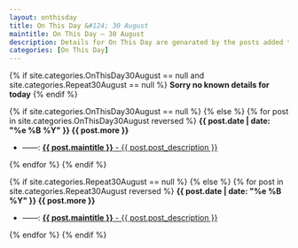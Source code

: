 ```yaml
---
layout: onthisday
title: On This Day &#124; 30 August
maintitle: On This Day — 30 August
description: Details for On This Day are genarated by the posts added to the website so the content is subject to changes/updates over time.
categories: [On This Day]
---
```


{% if site.categories.OnThisDay30August == null and site.categories.Repeat30August == null %}
<strong>Sorry no known details for today</strong>
{% endif %}

{% if site.categories.OnThisDay30August == null %}
{% else %}
{% for post in site.categories.OnThisDay30August reversed %}
<strong>{{ post.date | date: "%e %B %Y" }} {{ post.more }}</strong>
<ul>
<li> ——: <a href="{{ post.url }}"><strong>{{ post.maintitle }}</strong> - {{ post.post_description }}</a></li>
</ul>
{% endfor %}
{% endif %}

{% if site.categories.Repeat30August == null %}
{% else %}
{% for post in site.categories.Repeat30August reversed %}
<strong>{{ post.date | date: "%e %B %Y" }} {{ post.more }}</strong>
<ul>
<li> ——: <a href="{{ post.url }}"><strong>{{ post.maintitle }}</strong> - {{ post.post_description }}</a></li>
</ul>
{% endfor %}
{% endif %}
